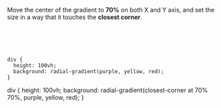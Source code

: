 Move the center of the gradient to **70%** on both X and Y axis, and set the size in a way that it touches the **closest corner**.

<codeblock language="css" type="exercise" testMode="fixedInput">
<code>
<panel language="html">
<div></div>
</panel>
<panel language="css">
div {
  height: 100vh;
  background: radial-gradient(purple, yellow, red);
}
</panel>
</code>

<solution>
div {
  height: 100vh;
  background: radial-gradient(closest-corner at 70% 70%, purple, yellow, red);
}
</solution>
</codeblock>

